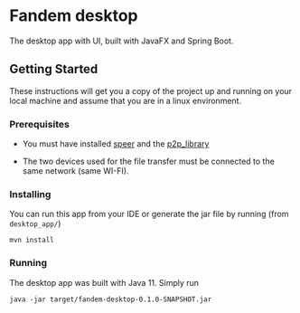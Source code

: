 # Fandem desktop

The desktop app with UI, built with JavaFX and Spring Boot.

## Getting Started

These instructions will get you a copy of the project up and running on your local machine and assume that you are in a linux environment.

### Prerequisites

- You must have installed [speer](https://github.com/tambapps/speer) and the [p2p_library](https://github.com/tambapps/P2P-File-Sharing/blob/master/p2p_library/README.md)

- The two devices used for the file transfer must be connected to the same network (same WI-FI).

### Installing
You can run this app from your IDE or generate the jar file by running (from `desktop_app/`)
```
mvn install
```

### Running

The desktop app was built with Java 11. Simply run
```
java -jar target/fandem-desktop-0.1.0-SNAPSHOT.jar
```
